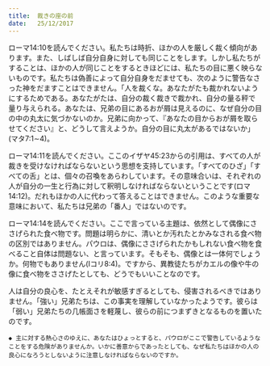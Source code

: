 ```yaml
---
title:  裁きの座の前
date:   25/12/2017
---
```


ローマ14:10を読んでください。私たちは時折、ほかの人を厳しく裁く傾向があります。また、しばしば自分自身に対しても同じことをします。しかし私たちがすることは、ほかの人が同じことをするときほどには、私たちの目に悪く映らないものです。私たちは偽善によって自分自身をだませても、次のように警告なさった神をだますことはできません。「人を裁くな。あなたがたも裁かれないようにするためである。あなたがたは、自分の裁く裁きで裁かれ、自分の量る秤で量り与えられる。あなたは、兄弟の目にあるおが屑は見えるのに、なぜ自分の目の中の丸太に気づかないのか。兄弟に向かって、『あなたの目からおが屑を取らせてください』と、どうして言えようか。自分の目に丸太があるではないか」(マタ7:1∼4)。

ローマ14:11を読んでください。ここのイザヤ45:23からの引用は、すべての人が裁きを受けなければならないという思想を支持しています。「すべてのひざ」「すべての舌」とは、個々の召喚をあらわしています。その意味合いは、それぞれの人が自分の一生と行為に対して釈明しなければならないということです(ロマ14:12)。だれもほかの人に代わって答えることはできません。このような重要な意味において、私たちは兄弟の「番人」ではないのです。

ローマ14:14を読んでください。ここで言っている主題は、依然として偶像にささげられた食べ物です。問題は明らかに、清いとか汚れたとかみなされる食べ物の区別ではありません。パウロは、偶像にささげられたかもしれない食べ物を食べること自体は問題ない、と言っています。そもそも、偶像とは一体何でしょうか。何物でもありません(Iコリ8:4)。ですから、異教徒たちがカエルの像や牛の像に食べ物をささげたとしても、どうでもいいことなのです。

人は自分の良心を、たとえそれが敏感すぎるとしても、侵害されるべきではありません。「強い」兄弟たちは、この事実を理解していなかったようです。彼らは「弱い」兄弟たちの几帳面さを軽蔑し、彼らの前につまずきとなるものを置いたのです。

`◆ 主に対する熱心さのゆえに、あなたはひょっとすると、パウロがここで警告しているようなことをする危険がありませんか。いかに善意からであったとしても、なぜ私たちはほかの人の良心になろうとしないように注意しなければならないのですか。`
